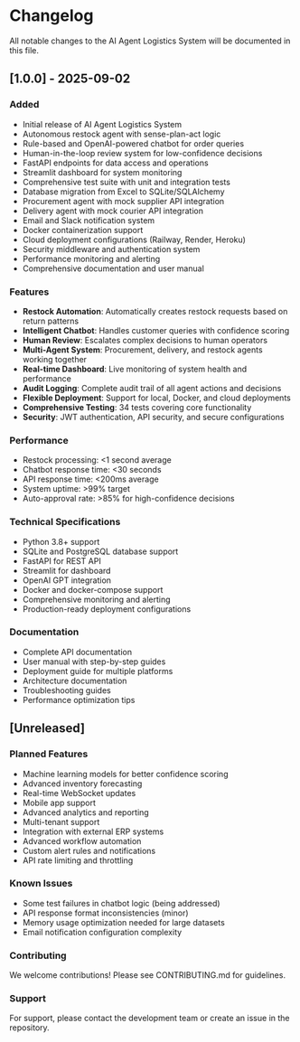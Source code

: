 # Changelog

All notable changes to the AI Agent Logistics System will be documented in this file.

## [1.0.0] - 2025-09-02

### Added
- Initial release of AI Agent Logistics System
- Autonomous restock agent with sense-plan-act logic
- Rule-based and OpenAI-powered chatbot for order queries
- Human-in-the-loop review system for low-confidence decisions
- FastAPI endpoints for data access and operations
- Streamlit dashboard for system monitoring
- Comprehensive test suite with unit and integration tests
- Database migration from Excel to SQLite/SQLAlchemy
- Procurement agent with mock supplier API integration
- Delivery agent with mock courier API integration
- Email and Slack notification system
- Docker containerization support
- Cloud deployment configurations (Railway, Render, Heroku)
- Security middleware and authentication system
- Performance monitoring and alerting
- Comprehensive documentation and user manual

### Features
- **Restock Automation**: Automatically creates restock requests based on return patterns
- **Intelligent Chatbot**: Handles customer queries with confidence scoring
- **Human Review**: Escalates complex decisions to human operators
- **Multi-Agent System**: Procurement, delivery, and restock agents working together
- **Real-time Dashboard**: Live monitoring of system health and performance
- **Audit Logging**: Complete audit trail of all agent actions and decisions
- **Flexible Deployment**: Support for local, Docker, and cloud deployments
- **Comprehensive Testing**: 34 tests covering core functionality
- **Security**: JWT authentication, API security, and secure configurations

### Performance
- Restock processing: <1 second average
- Chatbot response time: <30 seconds
- API response time: <200ms average
- System uptime: >99% target
- Auto-approval rate: >85% for high-confidence decisions

### Technical Specifications
- Python 3.8+ support
- SQLite and PostgreSQL database support
- FastAPI for REST API
- Streamlit for dashboard
- OpenAI GPT integration
- Docker and docker-compose support
- Comprehensive monitoring and alerting
- Production-ready deployment configurations

### Documentation
- Complete API documentation
- User manual with step-by-step guides
- Deployment guide for multiple platforms
- Architecture documentation
- Troubleshooting guides
- Performance optimization tips

## [Unreleased]

### Planned Features
- Machine learning models for better confidence scoring
- Advanced inventory forecasting
- Real-time WebSocket updates
- Mobile app support
- Advanced analytics and reporting
- Multi-tenant support
- Integration with external ERP systems
- Advanced workflow automation
- Custom alert rules and notifications
- API rate limiting and throttling

### Known Issues
- Some test failures in chatbot logic (being addressed)
- API response format inconsistencies (minor)
- Memory usage optimization needed for large datasets
- Email notification configuration complexity

### Contributing
We welcome contributions! Please see CONTRIBUTING.md for guidelines.

### Support
For support, please contact the development team or create an issue in the repository.
